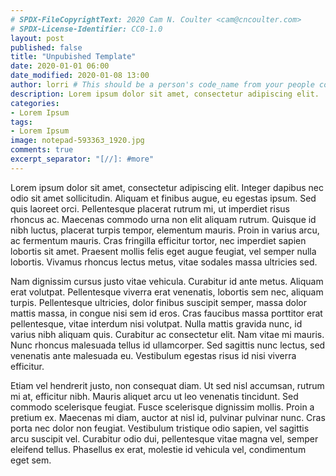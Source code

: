 ```yaml
---
# SPDX-FileCopyrightText: 2020 Cam N. Coulter <cam@cncoulter.com>
# SPDX-License-Identifier: CC0-1.0
layout: post
published: false
title: "Unpubished Template"
date: 2020-01-01 06:00
date_modified: 2020-01-08 13:00
author: lorri # This should be a person's code_name from your people collection
description: Lorem ipsum dolor sit amet, consectetur adipiscing elit.
categories:
- Lorem Ipsum
tags:
- Lorem Ipsum
image: notepad-593363_1920.jpg
comments: true
excerpt_separator: "[//]: #more"
---
```


Lorem ipsum dolor sit amet, consectetur adipiscing elit. Integer dapibus nec odio sit amet sollicitudin. Aliquam et finibus augue, eu egestas ipsum. Sed quis laoreet orci. Pellentesque placerat rutrum mi, ut imperdiet risus rhoncus ac. Maecenas commodo urna non elit aliquam rutrum. Quisque id nibh luctus, placerat turpis tempor, elementum mauris. Proin in varius arcu, ac fermentum mauris. Cras fringilla efficitur tortor, nec imperdiet sapien lobortis sit amet. Praesent mollis felis eget augue feugiat, vel semper nulla lobortis. Vivamus rhoncus lectus metus, vitae sodales massa ultricies sed.

Nam dignissim cursus justo vitae vehicula. Curabitur id ante metus. Aliquam erat volutpat. Pellentesque viverra erat venenatis, lobortis sem nec, aliquam turpis. Pellentesque ultricies, dolor finibus suscipit semper, massa dolor mattis massa, in congue nisi sem id eros. Cras faucibus massa porttitor erat pellentesque, vitae interdum nisi volutpat. Nulla mattis gravida nunc, id varius nibh aliquam quis. Curabitur ac consectetur elit. Nam vitae mi mauris. Nunc rhoncus malesuada tellus id ullamcorper. Sed sagittis nunc lectus, sed venenatis ante malesuada eu. Vestibulum egestas risus id nisi viverra efficitur.

[//]: #more

Etiam vel hendrerit justo, non consequat diam. Ut sed nisl accumsan, rutrum mi at, efficitur nibh. Mauris aliquet arcu ut leo venenatis tincidunt. Sed commodo scelerisque feugiat. Fusce scelerisque dignissim mollis. Proin a pretium ex. Maecenas mi diam, auctor at nisl id, pulvinar pulvinar nunc. Cras porta nec dolor non feugiat. Vestibulum tristique odio sapien, vel sagittis arcu suscipit vel. Curabitur odio dui, pellentesque vitae magna vel, semper eleifend tellus. Phasellus ex erat, molestie id vehicula vel, condimentum eget sem.
